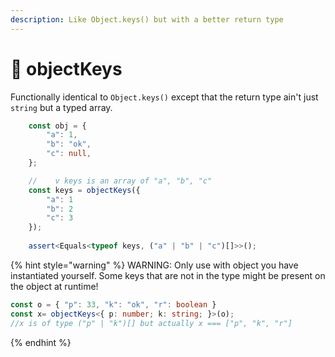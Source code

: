 ```yaml
---
description: Like Object.keys() but with a better return type
---
```


# 🌟 objectKeys

Functionally identical to `Object.keys()` except that the return type ain't just `string` but a typed array.

```typescript
    const obj = {
        "a": 1,
        "b": "ok",
        "c": null,
    };

    //    v keys is an array of "a", "b", "c"
    const keys = objectKeys({
        "a": 1
        "b": 2
        "c": 3
    });
    
    assert<Equals<typeof keys, ("a" | "b" | "c")[]>>();
```

{% hint style="warning" %}
WARNING: Only use with object you have instantiated yourself. Some  keys that are not in the type might be present on the object at runtime!&#x20;

```typescript
const o = { "p": 33, "k": "ok", "r": boolean }
const x= objectKeys<{ p: number; k: string; }>(o);
//x is of type ("p" | "k")[] but actually x === ["p", "k", "r"]
```
{% endhint %}
